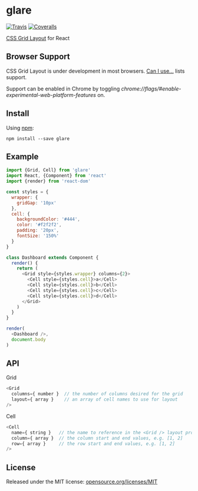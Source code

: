 # glare

[![Travis][travis-badge]][travis] [![Coveralls][coveralls-badge]][coveralls]

[CSS Grid Layout](http://gridbyexample.com/examples/) for React

## Browser Support

CSS Grid Layout is under development in most browsers. [Can I use...](http://caniuse.com/#search=grid) lists support.

Support can be enabled in Chrome by toggling _chrome://flags/#enable-experimental-web-platform-features_ on.

## Install

Using [npm](http://npmjs.com):

```
npm install --save glare
```

## Example

```js
import {Grid, Cell} from 'glare'
import React, {Component} from 'react'
import {render} from 'react-dom'

const styles = {
  wrapper: {
    gridGap: '10px'
  },
  cell: {
    backgroundColor: '#444',
    color: '#f2f2f2',
    padding: '20px',
    fontSize: '150%'
  }
}

class Dashboard extends Component {
  render() {
    return (
      <Grid style={styles.wrapper} columns={2}>
        <Cell style={styles.cell}>a</Cell>
        <Cell style={styles.cell}>b</Cell>
        <Cell style={styles.cell}>c</Cell>
        <Cell style={styles.cell}>d</Cell>
      </Grid>
    )
  }
}

render(
  <Dashboard />,
  document.body
)
```

## API

Grid

```js
<Grid
  columns={ number }  // the number of columns desired for the grid
  layout={ array }    // an array of cell names to use for layout
/>
```

Cell

```js
<Cell
  name={ string }   // the name to reference in the <Grid /> layout prop
  column={ array }  // the column start and end values, e.g. [1, 2]
  row={ array }     // the row start and end values, e.g. [1, 2]
/>
```

## License

Released under the MIT license: [opensource.org/licenses/MIT](http://opensource.org/licenses/MIT)

[travis]: https://travis-ci.org/swirlycheetah/glare
[travis-badge]: https://img.shields.io/travis/swirlycheetah/glare/master.svg?style=flat-square

[coveralls]: https://coveralls.io/github/swirlycheetah/glare
[coveralls-badge]: https://img.shields.io/coveralls/swirlycheetah/glare.svg?style=flat-square
